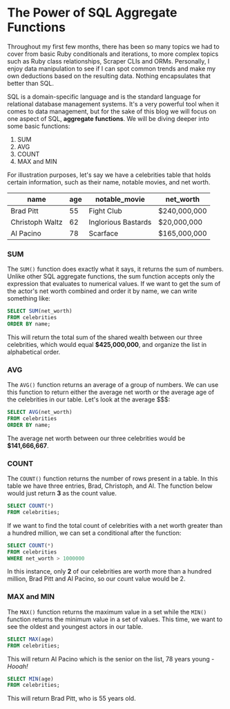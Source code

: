 # The Power of SQL Aggregate Functions

Throughout my first few months, there has been so many topics we had to cover from basic Ruby conditionals and iterations, to more complex topics such as Ruby class relationships, Scraper CLIs and ORMs. Personally, I enjoy data manipulation to see if I can spot common trends and make my own deductions based on the resulting data. Nothing encapsulates that better than SQL.

SQL is a domain-specific language and is the standard language for relational database management systems. It's a very powerful tool when it comes to data  management, but for the sake of this blog we will focus on one aspect of SQL, **aggregate functions**. We will be diving deeper into some basic functions:
1. SUM
2. AVG
3. COUNT
4. MAX and MIN

For illustration purposes, let's say we have a celebrities table that holds certain information, such as their name, notable movies, and net worth.

|       name      | age |    notable_movie    |   net_worth  |
| --------------- | --- | ------------------- | ------------ |
| Brad Pitt       |  55 | Fight Club          | $240,000,000 |
| Christoph Waltz |  62 | Inglorious Bastards | $20,000,000  |
| Al Pacino       |  78 | Scarface            | $165,000,000 |

### SUM

The `SUM()` function does exactly what it says, it returns the sum of numbers. Unlike other SQL aggregate functions, the sum function accepts only the expression that evaluates to numerical values. If we want to get the sum of the actor's net worth combined and order it by name, we can write something like:

```sql
SELECT SUM(net_worth)
FROM celebrities
ORDER BY name;
```
This will return the total sum of the shared wealth between our three celebrities, which would equal **$425,000,000**, and organize the list in alphabetical order.

### AVG

The `AVG()` function returns an average of a group of numbers. We can use this function to return either the average net worth or the average age of the celebrities in our table. Let's look at the average $$$:

```sql
SELECT AVG(net_worth)
FROM celebrities
ORDER BY name;
```

The average net worth between our three celebrities would be **$141,666,667**.

### COUNT

The `COUNT()` function returns the number of rows present in a table. In this table we have three entries, Brad, Christoph, and Al. The function below would just return **3** as the count value.

```sql
SELECT COUNT(*)
FROM celebrities;
```

If we want to find the total count of celebrities with a net worth greater than a hundred million, we can set a conditional after the function:

```sql
SELECT COUNT(*)
FROM celebrities
WHERE net_worth > 1000000
```
In this instance, only **2** of our celebrities are worth more than a hundred million, Brad Pitt and Al Pacino, so our count value would be 2.

### MAX and MIN

The `MAX()` function returns the maximum value in a set while the `MIN()` function returns the minimum value in a set of values. This time, we want to see the oldest and youngest actors in our table.

```sql
SELECT MAX(age)
FROM celebrities;
```
This will return Al Pacino which is the senior on the list, 78 years young - _Hooah!_

```sql
SELECT MIN(age)
FROM celebrities;
```
This will return Brad Pitt, who is 55 years old.
